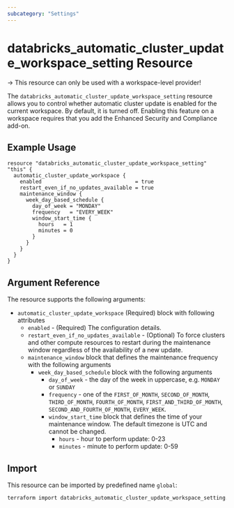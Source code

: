 ```yaml
---
subcategory: "Settings"
---
```


# databricks_automatic_cluster_update_workspace_setting Resource

-> This resource can only be used with a workspace-level provider!

The `databricks_automatic_cluster_update_workspace_setting` resource allows you to control whether automatic cluster update is enabled for the current workspace. By default, it is turned off. Enabling this feature on a workspace requires that you add the Enhanced Security and Compliance add-on.

## Example Usage

```hcl
resource "databricks_automatic_cluster_update_workspace_setting" "this" {
  automatic_cluster_update_workspace {
    enabled                              = true
    restart_even_if_no_updates_available = true
    maintenance_window {
      week_day_based_schedule {
        day_of_week = "MONDAY"
        frequency   = "EVERY_WEEK"
        window_start_time {
          hours   = 1
          minutes = 0
        }
      }
    }
  }
}
```

## Argument Reference

The resource supports the following arguments:

- `automatic_cluster_update_workspace` (Required) block with following attributes
  - `enabled` - (Required) The configuration details.
  - `restart_even_if_no_updates_available` - (Optional) To force clusters and other compute resources to restart during the maintenance window regardless of the availability of a new update.
  - `maintenance_window` block that defines the maintenance frequency with the following arguments
    - `week_day_based_schedule` block with the following arguments
      - `day_of_week` - the day of the week in uppercase, e.g. `MONDAY` or `SUNDAY`
      - `frequency` - one of the `FIRST_OF_MONTH`, `SECOND_OF_MONTH`, `THIRD_OF_MONTH`, `FOURTH_OF_MONTH`, `FIRST_AND_THIRD_OF_MONTH`, `SECOND_AND_FOURTH_OF_MONTH`, `EVERY_WEEK`.
      - `window_start_time` block that defines the time of your maintenance window. The default timezone is UTC and cannot be changed.
        - `hours` - hour to perform update: 0-23
        - `minutes` - minute to perform update: 0-59

## Import

This resource can be imported by predefined name `global`:

```bash
terraform import databricks_automatic_cluster_update_workspace_setting.this global
```
